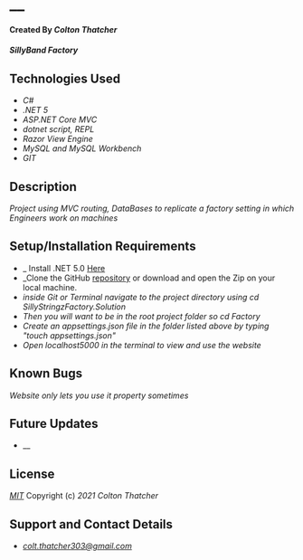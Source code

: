 # __

#### Created By _**Colton Thatcher**_

#### _SillyBand Factory_

## Technologies Used


* _C#_
* _.NET 5_
* _ASP.NET Core MVC_
* _dotnet script, REPL_
* _Razor View Engine_
* _MySQL and MySQL Workbench_
* _GIT_


## Description

_Project using MVC routing, DataBases to replicate a factory setting in which Engineers work on machines_

## Setup/Installation Requirements
* _ Install .NET 5.0 [Here](https://dotnet.microsoft.com/en-us/download/dotnet/5.0)
* _Clone the GitHub [repository]() or download and open the Zip on your local machine.
* _inside Git or Terminal navigate to the project directory using cd SillyStringzFactory.Solution_
* _Then you will want to be in the root project folder so cd Factory_
* _Create an appsettings.json file in the folder listed above by typing "touch appsettings.json"_
* _Open localhost5000 in the terminal to view and use the website_




## Known Bugs

_Website only lets you use it property sometimes_

## Future Updates

* __

## License

_[MIT](https://opensource.org/licenses/MIT)_
Copyright (c) _2021_ _Colton Thatcher_

## Support and Contact Details
* _[colt.thatcher303@gmail.com](colt.thatcher303@gmail.com)_